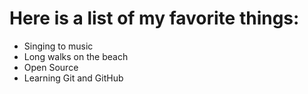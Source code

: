 # Here is a list of my favorite things:
- Singing to music
- Long walks on the beach
- Open Source
- Learning Git and GitHub

